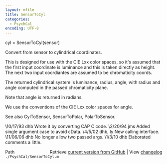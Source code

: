 ```yaml
---
layout: mfile
title: SensorToCyl
categories:
  - PsychCal
encoding: UTF-8
---
```


cyl = SensorToCyl(sensor)

Convert from sensor to cylindrical coordinates.

This is designed for use with the CIE Lxx color
spaces, so it's assumed that the first input
coordinate is luminance and this is taken directly
as height.  The next two input coordiantes are
assumed to be chromaticity coords.

The returned cylindrical system is luminance, radius, angle,
with radius and angle computed in the passed chromaticity plane.

Note that angle is returned in radians.

We use the conventions of the CIE Lxx color spaces
for angle.

See also CylToSensor, SensorToPolar, PolarToSensor.

\10/17/93  dhb   Wrote it by converting CAP C code.
\2/20/94   jms   Added single argument case to avoid cData.
\4/5/02    dhb, ly  New calling interface.
\11/06/06  dhb   No longer allow two passed args.
\1/3/10    dhb   Elaborated comments a little.


<div class="code_header" style="text-align:right;">
  <span style="float:left;">Path&nbsp;&nbsp;</span> <span class="counter">Retrieve <a href=
  "https://raw.github.com/Psychtoolbox-3/Psychtoolbox-3/beta/./PsychCal/SensorToCyl.m">current version from GitHub</a> | View <a href=
  "https://github.com/Psychtoolbox-3/Psychtoolbox-3/commits/beta/./PsychCal/SensorToCyl.m">changelog</a></span>
</div>
<div class="code">
  <code>./PsychCal/SensorToCyl.m</code>
</div>
